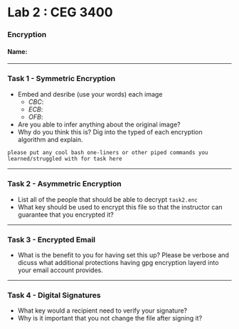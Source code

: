 # Lab 2 : CEG 3400

### Encryption

#### Name: <yourname>

---

### Task 1 - Symmetric Encryption

* Embed and desribe (use your words) each image
  * *CBC*:
  * *ECB*:
  * *OFB*:
* Are you able to infer anything about the original image?
* Why do you think this is?  Dig into the typed of each encryption algorithm and explain.

```bash
please put any cool bash one-liners or other piped commands you
learned/struggled with for task here
```

---

### Task 2 - Asymmetric Encryption

* List all of the people that should be able to decrypt `task2.enc`
* What key should be used to encrypt this file so that the instructor can guarantee that
  you encrypted it?

---

### Task 3 - Encrypted Email

* What is the benefit to you for having set this up?  Please be verbose and dicuss what additional
  protections having gpg encryption layerd into your email account provides.

---

### Task 4 - Digital Signatures

* What key would a recipient need to verify your signature?
* Why is it important that you not change the file after signing it?


